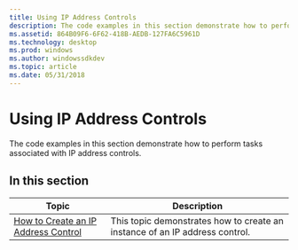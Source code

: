 ```yaml
---
title: Using IP Address Controls
description: The code examples in this section demonstrate how to perform tasks associated with IP address controls.
ms.assetid: 864B09F6-6F62-418B-AEDB-127FA6C5961D
ms.technology: desktop
ms.prod: windows
ms.author: windowssdkdev
ms.topic: article
ms.date: 05/31/2018
---
```


# Using IP Address Controls

The code examples in this section demonstrate how to perform tasks associated with IP address controls.

## In this section



| Topic                                                                              | Description                                                                            |
|------------------------------------------------------------------------------------|----------------------------------------------------------------------------------------|
| [How to Create an IP Address Control](create-an-ip-address-control.md)<br/> | This topic demonstrates how to create an instance of an IP address control.<br/> |



 

 

 





